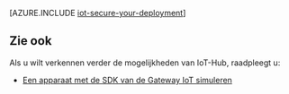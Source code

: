 <properties
 pageTitle="Uw implementatie IoT Secure | Microsoft Azure"
 description="Dit artikel wordt uitgelegd hoe u uw implementatie IoT beveiligt"
 services="iot-hub"
 documentationCenter=""
 authors="YuriDio"
 manager="timlt"
 editor=""/>

<tags
 ms.service="iot-hub"
 ms.devlang="na"
 ms.topic="article"
 ms.tgt_pltfrm="na"
 ms.workload="na"
 ms.date="10/17/2016"
 ms.author="yurid"/>

[AZURE.INCLUDE [iot-secure-your-deployment](../../includes/iot-secure-your-deployment.md)]

## <a name="see-also"></a>Zie ook

Als u wilt verkennen verder de mogelijkheden van IoT-Hub, raadpleegt u:

- [Een apparaat met de SDK van de Gateway IoT simuleren][lnk-gateway]

[lnk-gateway]: iot-hub-linux-gateway-sdk-simulated-device.md